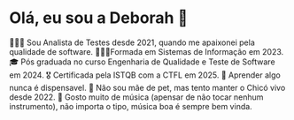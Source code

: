 # Olá, eu sou a Deborah 👋

👩🏽‍💻 Sou Analista de Testes desde 2021, quando me apaixonei pela qualidade de software.
👩🏽‍🎓Formada em Sistemas de Informação em 2023.
🎓 Pós graduada no curso Engenharia de Qualidade e Teste de Software em 2024.
🎖️ Certificada pela ISTQB com a CTFL em 2025.
🚀 Aprender algo nunca é dispensavel.
🐢 Não sou mãe de pet, mas tento manter o Chicó vivo desde 2022.
🎸 Gosto muito de música (apensar de não tocar nenhum instrumento), não importa o tipo, música boa é sempre bem vinda.


